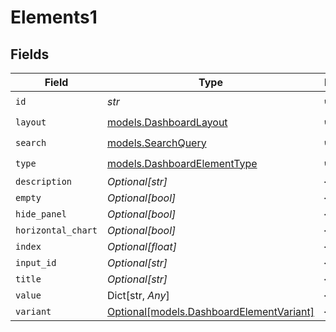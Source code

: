 # Elements1


## Fields

| Field                                                                            | Type                                                                             | Required                                                                         | Description                                                                      |
| -------------------------------------------------------------------------------- | -------------------------------------------------------------------------------- | -------------------------------------------------------------------------------- | -------------------------------------------------------------------------------- |
| `id`                                                                             | *str*                                                                            | :heavy_check_mark:                                                               | N/A                                                                              |
| `layout`                                                                         | [models.DashboardLayout](../models/dashboardlayout.md)                           | :heavy_check_mark:                                                               | N/A                                                                              |
| `search`                                                                         | [models.SearchQuery](../models/searchquery.md)                                   | :heavy_check_mark:                                                               | N/A                                                                              |
| `type`                                                                           | [models.DashboardElementType](../models/dashboardelementtype.md)                 | :heavy_check_mark:                                                               | N/A                                                                              |
| `description`                                                                    | *Optional[str]*                                                                  | :heavy_minus_sign:                                                               | N/A                                                                              |
| `empty`                                                                          | *Optional[bool]*                                                                 | :heavy_minus_sign:                                                               | N/A                                                                              |
| `hide_panel`                                                                     | *Optional[bool]*                                                                 | :heavy_minus_sign:                                                               | N/A                                                                              |
| `horizontal_chart`                                                               | *Optional[bool]*                                                                 | :heavy_minus_sign:                                                               | N/A                                                                              |
| `index`                                                                          | *Optional[float]*                                                                | :heavy_minus_sign:                                                               | N/A                                                                              |
| `input_id`                                                                       | *Optional[str]*                                                                  | :heavy_minus_sign:                                                               | N/A                                                                              |
| `title`                                                                          | *Optional[str]*                                                                  | :heavy_minus_sign:                                                               | N/A                                                                              |
| `value`                                                                          | Dict[str, *Any*]                                                                 | :heavy_minus_sign:                                                               | N/A                                                                              |
| `variant`                                                                        | [Optional[models.DashboardElementVariant]](../models/dashboardelementvariant.md) | :heavy_minus_sign:                                                               | N/A                                                                              |